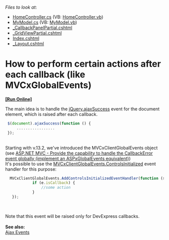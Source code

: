<!-- default file list -->
*Files to look at*:

* [HomeController.cs](./CS/AjaxTest/Controllers/HomeController.cs) (VB: [HomeController.vb](./VB/AjaxTest/Controllers/HomeController.vb))
* [MyModel.cs](./CS/AjaxTest/Models/MyModel.cs) (VB: [MyModel.vb](./VB/AjaxTest/Models/MyModel.vb))
* [_CallbackPanelPartial.cshtml](./CS/AjaxTest/Views/Home/_CallbackPanelPartial.cshtml)
* [_GridViewPartial.cshtml](./CS/AjaxTest/Views/Home/_GridViewPartial.cshtml)
* [Index.cshtml](./CS/AjaxTest/Views/Home/Index.cshtml)
* [_Layout.cshtml](./CS/AjaxTest/Views/Shared/_Layout.cshtml)
<!-- default file list end -->
# How to perform certain actions after each callback (like MVCxGlobalEvents)
<!-- run online -->
**[[Run Online]](https://codecentral.devexpress.com/e5043)**
<!-- run online end -->


<p>The main idea is to handle the <a href="http://api.jquery.com/ajaxsuccess/">jQuery.ajaxSuccess</a> event for the document element, which is raised after each callback.</p>


```js
 $(document).ajaxSuccess(function () {
     .................      
 });
```


<p><br />Starting with v.13.2, we've introduced the MVCxClientGlobalEvents object (see <a href="https://www.devexpress.com/Support/Center/p/S38527">ASP.NET MVC - Provide the capability to handle the CallbackError event globally (implement an ASPxGlobalEvents equivalent)</a>) <br />It's possible to use the <a href="https://documentation.devexpress.com/#AspNet/DevExpressWebMVCScriptsMVCxClientGlobalEvents_ControlsInitializedtopic">MVCxClientGlobalEvents.ControlsInitialized</a> event handler for this purpose: </p>


```js
  MVCxClientGlobalEvents.AddControlsInitializedEventHandler(function (s, e) {
            if (e.isCallback) {
                //some action
            }
   });

```


<p> </p>
<p>Note that this event will be raised only for DevExpress callbacks.<br /><strong><br /></strong><strong>See also: <br /></strong><a href="http://api.jquery.com/Ajax_Events/">Ajax Events</a></p>

<br/>


